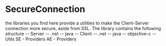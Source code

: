 SecureConnection
================

the libraries you find here provide a utilities to make the Client-Server connection more secure, aside from SSL.
The library contains the following structure
-- Server
    -- .net
    -- java
-- Client
    -- .net
    -- java
    -- objective-c
-- Utils
    SE - Providers
    AE - Providers
